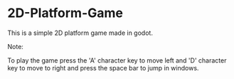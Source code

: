 # 2D-Platform-Game
This is a simple 2D platform game made in godot.

Note:

To play the game press the 'A' character key to move left and 'D' character key to move to right and press the space bar to jump in windows.